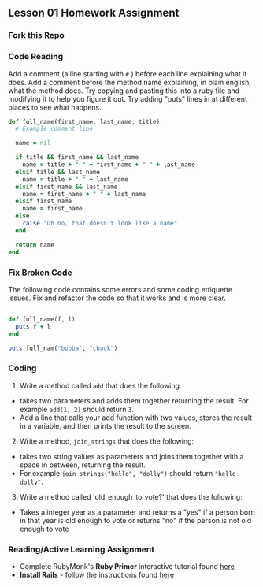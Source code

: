 ## Lesson 01 Homework Assignment

### Fork this [Repo](https://github.com/ROR101-0416/lesson-01-homework)
### Code Reading

Add a comment (a line starting with `#` ) before each line explaining what it does. Add a comment before the method name explaining, in plain english, what the method does. Try copying and pasting this into a ruby file and modifying it to help you figure it out. Try adding "puts" lines in at different places to see what happens.

```ruby
def full_name(first_name, last_name, title)
  # Example comment line

  name = nil

  if title && first_name && last_name
    name = title + " " + first_name + " " + last_name
  elsif title && last_name
    name = title + " " + last_name
  elsif first_name && last_name
    name = first_name + " " + last_name
  elsif first_name
    name = first_name
  else
    raise "Oh no, that doesn't look like a name"
  end

  return name
end
```

### Fix Broken Code

The following code contains some errors and some coding ettiquette issues. Fix and refactor the code so that it works and is more clear.

```ruby

def full_name(f, l)
  puts f + l
end

puts full_nam("bubba", "chuck")

```

### Coding

1. Write a method called `add` that does the following:
  - takes two parameters and adds them together returning the result. For example `add(1, 2)` should return `3`. 
  - Add a line that calls your add function with two values, stores the result in a variable, and then prints the result to the screen.

2. Write a method, `join_strings` that does the following: 
  - takes two string values as parameters and joins them together with a space in between, returning the result. 
  - For example `join_strings("hello", "dolly")` should return `"hello dolly"`.

3. Write a method called 'old_enough_to_vote?' that does the following:
  - Takes a integer year as a parameter and returns a "yes" if a person born in that year is old enough to vote or returns "no" if the person is not old enough to vote


### Reading/Active Learning Assignment

- Complete RubyMonk's **Ruby Primer** interactive tutorial found [here](https://rubymonk.com/learning/books/1-ruby-primer)
- **Install Rails** - follow the instructions found [here](http://installrails.com/)

